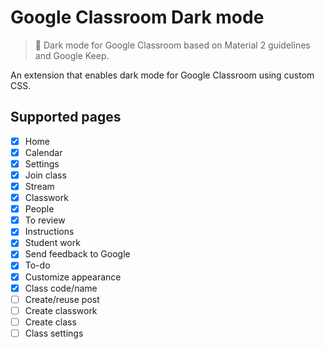 # Google Classroom Dark mode

> 🌙 Dark mode for Google Classroom based on Material 2 guidelines and Google Keep.

An extension that enables dark mode for Google Classroom using custom CSS.

## Supported pages

- [x] Home
- [x] Calendar
- [x] Settings
- [x] Join class
- [x] Stream
- [x] Classwork
- [x] People
- [x] To review
- [x] Instructions
- [x] Student work
- [x] Send feedback to Google
- [x] To-do
- [x] Customize appearance
- [x] Class code/name
- [ ] Create/reuse post
- [ ] Create classwork
- [ ] Create class
- [ ] Class settings
